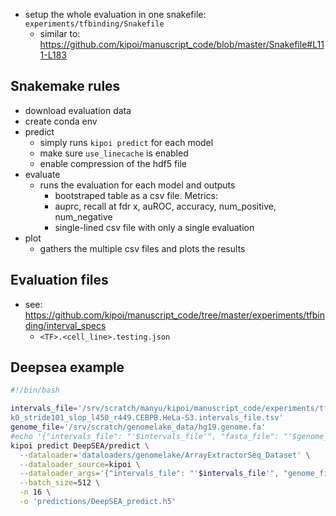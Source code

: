 - setup the whole evaluation in one snakefile: `experiments/tfbinding/Snakefile`
  - similar to: https://github.com/kipoi/manuscript_code/blob/master/Snakefile#L111-L183

## Snakemake rules

- download evaluation data
- create conda env
- predict
  - simply runs `kipoi predict` for each model
   - make sure `use_linecache` is enabled
   - enable compression of the hdf5 file
- evaluate
  - runs the evaluation for each model and outputs
     -  bootstraped table as a csv file. Metrics:
       - auprc, recall at fdr x, auROC, accuracy, num_positive, num_negative
     - single-lined csv file with only a single evaluation
- plot
  - gathers the multiple csv files and plots the results

## Evaluation files

- see: https://github.com/kipoi/manuscript_code/tree/master/experiments/tfbinding/interval_specs
  - `<TF>.<cell_line>.testing.json`

## Deepsea example

```bash
#!/bin/bash

intervals_file='/srv/scratch/manyu/kipoi/manuscript_code/experiments/tfbinding/interval_files/chr8_wide_bin101_flan\
k0_stride101_slop_l450_r449.CEBPB.HeLa-S3.intervals_file.tsv'
genome_file='/srv/scratch/genomelake_data/hg19.genome.fa'
#echo '{"intervals_file": "'$intervals_file'", "fasta_file": "'$genome_file'"}'
kipoi predict DeepSEA/predict \
  --dataloader='dataloaders/genomelake/ArrayExtractorSeq_Dataset' \
  --dataloader_source=kipoi \
  --dataloader_args='{"intervals_file": "'$intervals_file'", "genome_file": "'$genome_file'","use_linecache":True}' \
  --batch_size=512 \
  -n 16 \
  -o 'predictions/DeepSEA_predict.h5'
```